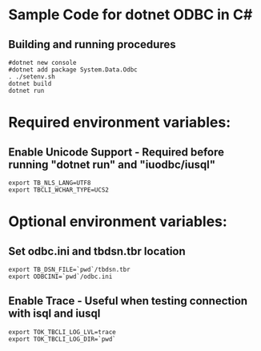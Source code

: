 # Sample Code for dotnet ODBC in C#
## Building and running procedures
    #dotnet new console
    #dotnet add package System.Data.Odbc
    . ./setenv.sh
    dotnet build
    dotnet run

# Required environment variables:  
## Enable Unicode Support - Required before running "dotnet run" and "iuodbc/iusql"
    export TB_NLS_LANG=UTF8  
    export TBCLI_WCHAR_TYPE=UCS2  

# Optional environment variables:  
## Set odbc.ini and tbdsn.tbr location
    export TB_DSN_FILE=`pwd`/tbdsn.tbr  
    export ODBCINI=`pwd`/odbc.ini  

## Enable Trace - Useful when testing connection with isql and iusql
    export TOK_TBCLI_LOG_LVL=trace  
    export TOK_TBCLI_LOG_DIR=`pwd`  
